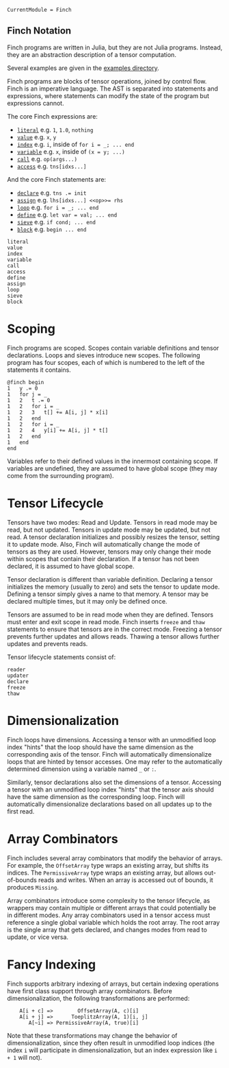 ```@meta
CurrentModule = Finch
```

## Finch Notation

Finch programs are written in Julia, but they are not Julia programs.
Instead, they are an abstraction description of a tensor computation.

Several examples are given in the [examples directory](https://github.com/finch-tensor/Finch.jl/blob/main/docs/examples).

Finch programs are blocks of tensor operations, joined by control flow. Finch
is an imperative language. The AST is separated into statements and expressions,
where statements can modify the state of the program but expressions cannot.

The core Finch expressions are:

  - [`literal`](@ref) e.g. `1`, `1.0`, `nothing`
  - [`value`](@ref) e.g. `x`, `y`
  - [`index`](@ref) e.g. `i`, inside of `for i = _; ... end`
  - [`variable`](@ref) e.g. `x`, inside of `(x = y; ...)`
  - [`call`](@ref) e.g. `op(args...)`
  - [`access`](@ref) e.g. `tns[idxs...]`

And the core Finch statements are:

  - [`declare`](@ref) e.g. `tns .= init`
  - [`assign`](@ref) e.g. `lhs[idxs...] <<op>>= rhs`
  - [`loop`](@ref) e.g. `for i = _; ... end`
  - [`define`](@ref) e.g. `let var = val; ... end`
  - [`sieve`](@ref) e.g. `if cond; ... end`
  - [`block`](@ref) e.g. `begin ... end`

```@docs
literal
value
index
variable
call
access
define
assign
loop
sieve
block
```

# Scoping

Finch programs are scoped. Scopes contain variable definitions and tensor
declarations.  Loops and sieves introduce new scopes. The following program
has four scopes, each of which is numbered to the left of the statements it contains.

```
@finch begin
1   y .= 0
1   for j = _
1   2   t .= 0
1   2   for i = _
1   2   3   t[] += A[i, j] * x[i]
1   2   end
1   2   for i = _
1   2   4   y[i] += A[i, j] * t[]
1   2   end
1   end
end
```

Variables refer to their defined values in the innermost containing scope. If variables are undefined, they are assumed to have global scope (they may come from the surrounding program).

# Tensor Lifecycle

Tensors have two modes: Read and Update. Tensors in read mode may be read, but not updated. Tensors in update mode may be updated, but not read. A tensor declaration initializes and possibly resizes the tensor, setting it to update mode. Also, Finch will automatically change the mode of tensors as they are used. However, tensors may only change their mode within scopes that contain their declaration. If a tensor has not been declared, it is assumed to have global scope.

Tensor declaration is different than variable definition. Declaring a tensor initializes the memory (usually to zero) and sets the tensor to update mode. Defining a tensor simply gives a name to that memory. A tensor may be declared multiple times, but it may only be defined once.

Tensors are assumed to be in read mode when they are defined.
Tensors must enter and exit scope in read mode. Finch inserts
`freeze` and `thaw` statements to ensure that tensors are in the correct mode. Freezing a tensor prevents further updates and allows reads. Thawing a tensor allows further updates and prevents reads.

Tensor lifecycle statements consist of:

```@docs
reader
updater
declare
freeze
thaw
```

# Dimensionalization

Finch loops have dimensions. Accessing a tensor with an unmodified loop index
"hints" that the loop should have the same dimension as the corresponding axis
of the tensor. Finch will automatically dimensionalize loops that are hinted by
tensor accesses. One may refer to the automatically determined dimension using a
variable named `_` or `:`.

Similarly, tensor declarations also set the dimensions of a tensor. Accessing a tensor with an unmodified loop index
"hints" that the tensor axis should have the same dimension as the corresponding loop. Finch will automatically dimensionalize declarations based on all updates up to the first read.

# Array Combinators

Finch includes several array combinators that modify the behavior of arrays. For
example, the `OffsetArray` type wraps an existing array, but shifts its
indices. The `PermissiveArray` type wraps an existing array, but allows
out-of-bounds reads and writes. When an array is accessed out of bounds, it
produces `Missing`.

Array combinators introduce some complexity to the tensor lifecycle, as wrappers
may contain multiple or different arrays that could potentially be in different
modes. Any array combinators used in a tensor access must reference a single
global variable which holds the root array. The root array is the single array
that gets declared, and changes modes from read to update, or vice versa.

# Fancy Indexing

Finch supports arbitrary indexing of arrays, but certain
indexing operations have first class support through
array combinators. Before dimensionalization, the following transformations are performed:

```
    A[i + c] =>        OffsetArray(A, c)[i]
    A[i + j] =>      ToeplitzArray(A, 1)[i, j]
       A[~i] => PermissiveArray(A, true)[i]
```

Note that these transformations may change the behavior of dimensionalization, since they often result in unmodified loop indices (the index `i` will participate in dimensionalization, but an index expression like `i + 1` will not).
